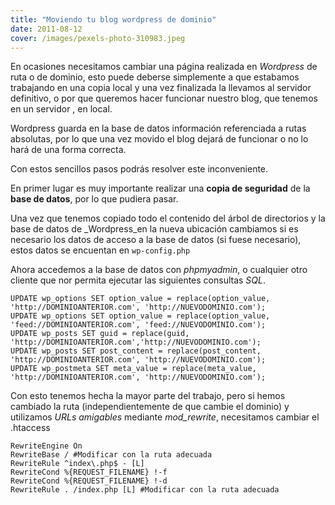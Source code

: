 ```yaml
---
title: "Moviendo tu blog wordpress de dominio"
date: 2011-08-12
cover: /images/pexels-photo-310983.jpeg
---
```

En ocasiones necesitamos cambiar una página realizada en _Wordpress_ de ruta o de dominio, esto puede deberse simplemente a que estabamos trabajando en una copia local y una vez finalizada la llevamos al servidor definitivo, o por que queremos hacer funcionar nuestro blog, que tenemos en un servidor , en local.

Wordpress guarda en la base de datos información referenciada a rutas absolutas, por lo que una vez movido el blog dejará de funcionar o no lo hará de una forma correcta.

Con estos sencillos pasos podrás resolver este inconveniente.

En primer lugar es muy importante realizar una **copia de seguridad** de la **base de datos**, por lo que pudiera pasar.

Una vez que tenemos copiado todo el contenido del árbol de directorios y la base de datos de _Wordpress_en la nueva ubicación cambiamos si es necesario los datos de acceso a la base de datos (si fuese necesario), estos datos se encuentan en `wp-config.php`

Ahora accedemos a la base de datos con _phpmyadmin_, o cualquier otro cliente que nor permita ejecutar las siguientes consultas _SQL_.
```
UPDATE wp_options SET option_value = replace(option_value, 'http://DOMINIOANTERIOR.com', 'http://NUEVODOMINIO.com');
UPDATE wp_options SET option_value = replace(option_value, 'feed://DOMINIOANTERIOR.com', 'feed://NUEVODOMINIO.com');
UPDATE wp_posts SET guid = replace(guid, 'http://DOMINIOANTERIOR.com','http://NUEVODOMINIO.com');
UPDATE wp_posts SET post_content = replace(post_content, 'http://DOMINIOANTERIOR.com', 'http://NUEVODOMINIO.com');
UPDATE wp_postmeta SET meta_value = replace(meta_value, 'http://DOMINIOANTERIOR.com', 'http://NUEVODOMINIO.com');
```

Con esto tenemos hecha la mayor parte del trabajo, pero si hemos cambiado la ruta (independientemente de que cambie el dominio) y utilizamos _URLs amigables_ mediante _mod_rewrite_, necesitamos cambiar el .htaccess

```
RewriteEngine On
RewriteBase / #Modificar con la ruta adecuada
RewriteRule ^index\.php$ - [L]
RewriteCond %{REQUEST_FILENAME} !-f
RewriteCond %{REQUEST_FILENAME} !-d
RewriteRule . /index.php [L] #Modificar con la ruta adecuada

```
